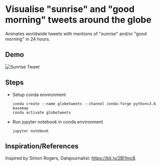 # Visualise "sunrise" and "good morning" tweets around the globe
Animates worldwide tweets with mentions of "sunrise" and/or "good morning" in 24 hours.

Demo
----
![Sunrise Tweet](demo/sunrisetweet.gif)

Steps
-----
- Setup conda environment
  ```
  conda create --name globetweets --channel conda-forge python=3.6 basemap
  conda activate globetweets
  ```
- Run jupyter notebook in conda environment
  ```
  jupyter notebook
  ```
Inspiration/References
----------------------
Inspired by Simon Rogers, Datajournalist: https://bit.ly/2BI1mc8.
